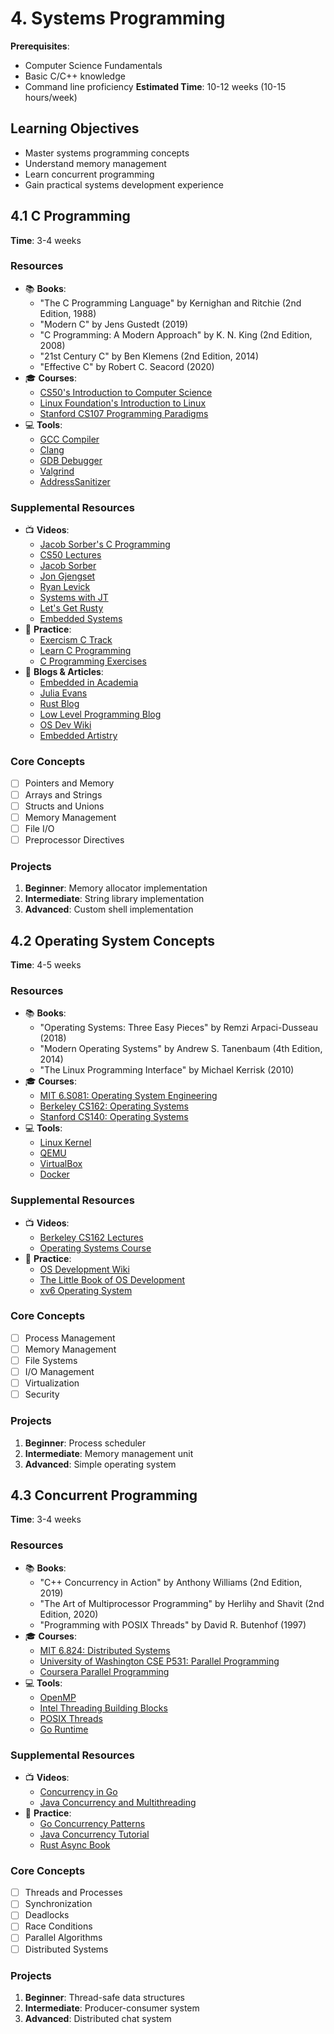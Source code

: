 # 4. Systems Programming

**Prerequisites**: 
- Computer Science Fundamentals
- Basic C/C++ knowledge
- Command line proficiency
**Estimated Time**: 10-12 weeks (10-15 hours/week)

## Learning Objectives

- Master systems programming concepts
- Understand memory management
- Learn concurrent programming
- Gain practical systems development experience

## 4.1 C Programming

**Time**: 3-4 weeks

### Resources

- 📚 **Books**:
  - "The C Programming Language" by Kernighan and Ritchie (2nd Edition, 1988)
  - "Modern C" by Jens Gustedt (2019)
  - "C Programming: A Modern Approach" by K. N. King (2nd Edition, 2008)
  - "21st Century C" by Ben Klemens (2nd Edition, 2014)
  - "Effective C" by Robert C. Seacord (2020)
- 🎓 **Courses**:
  - [CS50's Introduction to Computer Science](https://cs50.harvard.edu/x/)
  - [Linux Foundation's Introduction to Linux](https://training.linuxfoundation.org/training/introduction-to-linux/)
  - [Stanford CS107 Programming Paradigms](https://see.stanford.edu/Course/CS107)
- 💻 **Tools**:
  - [GCC Compiler](https://gcc.gnu.org/)
  - [Clang](https://clang.llvm.org/)
  - [GDB Debugger](https://www.gnu.org/software/gdb/)
  - [Valgrind](https://valgrind.org/)
  - [AddressSanitizer](https://github.com/google/sanitizers/wiki/AddressSanitizer)

### Supplemental Resources
- 📺 **Videos**:
  - [Jacob Sorber's C Programming](https://www.youtube.com/c/JacobSorber)
  - [CS50 Lectures](https://www.youtube.com/c/cs50)
  - [Jacob Sorber](https://www.youtube.com/c/JacobSorber)
  - [Jon Gjengset](https://www.youtube.com/c/JonGjengset)
  - [Ryan Levick](https://www.youtube.com/c/RyanLevicksVideos)
  - [Systems with JT](https://www.youtube.com/c/SystemswithJT)
  - [Let's Get Rusty](https://www.youtube.com/c/LetsGetRusty)
  - [Embedded Systems](https://www.youtube.com/c/PhilsLab)
- 📝 **Practice**:
  - [Exercism C Track](https://exercism.io/tracks/c)
  - [Learn C Programming](https://www.learn-c.org/)
  - [C Programming Exercises](https://www.w3resource.com/c-programming-exercises/)
- 📝 **Blogs & Articles**:
  - [Embedded in Academia](https://blog.regehr.org/)
  - [Julia Evans](https://jvns.ca/)
  - [Rust Blog](https://blog.rust-lang.org/)
  - [Low Level Programming Blog](https://www.lowlevel.eu/)
  - [OS Dev Wiki](https://wiki.osdev.org/)
  - [Embedded Artistry](https://embeddedartistry.com/blog/)

### Core Concepts

- [ ] Pointers and Memory
- [ ] Arrays and Strings
- [ ] Structs and Unions
- [ ] Memory Management
- [ ] File I/O
- [ ] Preprocessor Directives

### Projects

1. **Beginner**: Memory allocator implementation
2. **Intermediate**: String library implementation
3. **Advanced**: Custom shell implementation

## 4.2 Operating System Concepts

**Time**: 4-5 weeks

### Resources

- 📚 **Books**:
  - "Operating Systems: Three Easy Pieces" by Remzi Arpaci-Dusseau (2018)
  - "Modern Operating Systems" by Andrew S. Tanenbaum (4th Edition, 2014)
  - "The Linux Programming Interface" by Michael Kerrisk (2010)
- 🎓 **Courses**:
  - [MIT 6.S081: Operating System Engineering](https://pdos.csail.mit.edu/6.S081/)
  - [Berkeley CS162: Operating Systems](https://cs162.org/)
  - [Stanford CS140: Operating Systems](http://web.stanford.edu/~ouster/cgi-bin/cs140-spring20/index.php)
- 💻 **Tools**:
  - [Linux Kernel](https://www.kernel.org/)
  - [QEMU](https://www.qemu.org/)
  - [VirtualBox](https://www.virtualbox.org/)
  - [Docker](https://www.docker.com/)

### Supplemental Resources
- 📺 **Videos**:
  - [Berkeley CS162 Lectures](https://www.youtube.com/playlist?list=PLRdybCcWDFzCag9A0h1m9QYaujD0xefgM)
  - [Operating Systems Course](https://www.youtube.com/playlist?list=PLBlnK6fEyqRiVhbXDGLXDk_OQAeuVcp2O)
- 📝 **Practice**:
  - [OS Development Wiki](https://wiki.osdev.org/)
  - [The Little Book of OS Development](https://littleosbook.github.io/)
  - [xv6 Operating System](https://pdos.csail.mit.edu/6.828/2019/xv6.html)

### Core Concepts

- [ ] Process Management
- [ ] Memory Management
- [ ] File Systems
- [ ] I/O Management
- [ ] Virtualization
- [ ] Security

### Projects

1. **Beginner**: Process scheduler
2. **Intermediate**: Memory management unit
3. **Advanced**: Simple operating system

## 4.3 Concurrent Programming

**Time**: 3-4 weeks

### Resources

- 📚 **Books**:
  - "C++ Concurrency in Action" by Anthony Williams (2nd Edition, 2019)
  - "The Art of Multiprocessor Programming" by Herlihy and Shavit (2nd Edition, 2020)
  - "Programming with POSIX Threads" by David R. Butenhof (1997)
- 🎓 **Courses**:
  - [MIT 6.824: Distributed Systems](https://pdos.csail.mit.edu/6.824/)
  - [University of Washington CSE P531: Parallel Programming](https://courses.cs.washington.edu/courses/csep531/)
  - [Coursera Parallel Programming](https://www.coursera.org/learn/parallel-programming-in-java)
- 💻 **Tools**:
  - [OpenMP](https://www.openmp.org/)
  - [Intel Threading Building Blocks](https://github.com/oneapi-src/oneTBB)
  - [POSIX Threads](https://pubs.opengroup.org/onlinepubs/9699919799/basedefs/pthread.h.html)
  - [Go Runtime](https://golang.org/pkg/runtime/)

### Supplemental Resources
- 📺 **Videos**:
  - [Concurrency in Go](https://www.youtube.com/watch?v=f6kdp27TYZs)
  - [Java Concurrency and Multithreading](https://www.youtube.com/playlist?list=PLL8woMHwr36EDxjUoCzboZjedsnhLP1j4)
- 📝 **Practice**:
  - [Go Concurrency Patterns](https://github.com/lotusirous/go-concurrency-patterns)
  - [Java Concurrency Tutorial](https://jenkov.com/tutorials/java-concurrency/index.html)
  - [Rust Async Book](https://rust-lang.github.io/async-book/)

### Core Concepts

- [ ] Threads and Processes
- [ ] Synchronization
- [ ] Deadlocks
- [ ] Race Conditions
- [ ] Parallel Algorithms
- [ ] Distributed Systems

### Projects

1. **Beginner**: Thread-safe data structures
2. **Intermediate**: Producer-consumer system
3. **Advanced**: Distributed chat system
